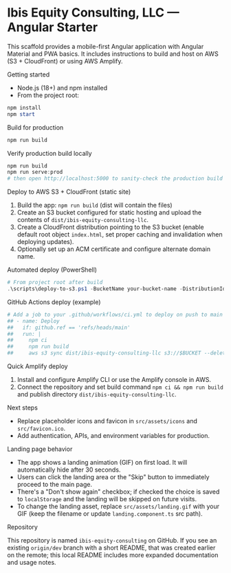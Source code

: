 # Ibis Equity Consulting, LLC — Angular Starter

This scaffold provides a mobile-first Angular application with Angular Material and PWA basics. It includes instructions to build and host on AWS (S3 + CloudFront) or using AWS Amplify.

Getting started

- Node.js (18+) and npm installed
- From the project root:

```powershell
npm install
npm start
```

Build for production

```powershell
npm run build
```

Verify production build locally

```powershell
npm run build
npm run serve:prod
# then open http://localhost:5000 to sanity-check the production build
```

Deploy to AWS S3 + CloudFront (static site)

1. Build the app: `npm run build` (dist will contain the files)
2. Create an S3 bucket configured for static hosting and upload the contents of `dist/ibis-equity-consulting-llc`.
3. Create a CloudFront distribution pointing to the S3 bucket (enable default root object `index.html`, set proper caching and invalidation when deploying updates).
4. Optionally set up an ACM certificate and configure alternate domain name.

Automated deploy (PowerShell)

```powershell
# From project root after build
.\scripts\deploy-to-s3.ps1 -BucketName your-bucket-name -DistributionId YOUR_CLOUDFRONT_ID
```

GitHub Actions deploy (example)

```yaml
# Add a job to your .github/workflows/ci.yml to deploy on push to main
## - name: Deploy
##   if: github.ref == 'refs/heads/main'
##   run: |
##     npm ci
##     npm run build
##     aws s3 sync dist/ibis-equity-consulting-llc s3://$BUCKET --delete --acl public-read
```

Quick Amplify deploy

1. Install and configure Amplify CLI or use the Amplify console in AWS.
2. Connect the repository and set build command `npm ci && npm run build` and publish directory `dist/ibis-equity-consulting-llc`.

Next steps

- Replace placeholder icons and favicon in `src/assets/icons` and `src/favicon.ico`.
- Add authentication, APIs, and environment variables for production.
 
Landing page behavior

- The app shows a landing animation (GIF) on first load. It will automatically hide after 30 seconds.
- Users can click the landing area or the "Skip" button to immediately proceed to the main page.
- There's a "Don't show again" checkbox; if checked the choice is saved to `localStorage` and the landing will be skipped on future visits.
- To change the landing asset, replace `src/assets/landing.gif` with your GIF (keep the filename or update `landing.component.ts` src path).

Repository

This repository is named `ibis-equity-consulting` on GitHub. If you see an existing `origin/dev` branch with a short README, that was created earlier on the remote; this local README includes more expanded documentation and usage notes.
